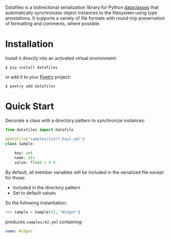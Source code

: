 Datafiles is a bidirectional serialization library for Python [dataclasses](https://docs.python.org/3/library/dataclasses.html) that automatically synchronizes object instances to the filesystem using type annotations. It supports a variety of file formats with round-trip preservation of formatting and comments, where possible.

# Installation

Install it directly into an activated virtual environment:

```
$ pip install datafiles
```

or add it to your [Poetry](https://poetry.eustace.io/) project:

```
$ poetry add datafiles
```

# Quick Start

Decorate a class with a directory pattern to synchronize instances:

```python
from datafiles import datafile

@datafile("samples/{self.key}.yml")
class Sample:
    
    key: int
    name: str
    value: float = 0.0
```

By default, all member variables will be included in the serialized file except for those:

- Included in the directory pattern
- Set to default values

So the following instantiation:

```python
>>> sample = Sample(42, "Widget")
```

produces `samples/42.yml` containing:

```yaml
name: Widget
```
